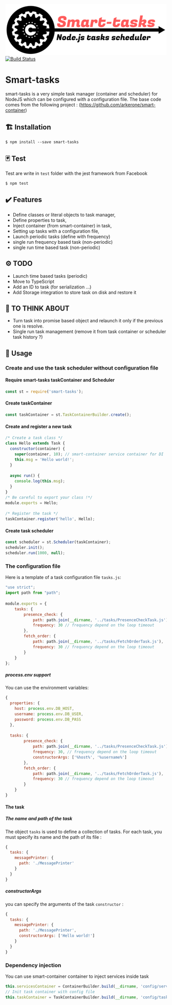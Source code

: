 ![alt text](https://github.com/thewrath/smart-tasks/blob/master/bin/logo.png)
[![Build Status](https://travis-ci.org/thewrath/smart-tasks.svg?branch=master)](https://travis-ci.org/thewrath/smart-tasks)
# Smart-tasks

  smart-tasks is a very simple task manager (container and scheduler) for NodeJS which can be configured with a configuration file.
  The base code comes from the following project : (https://github.com/arkerone/smart-container)

## 🏗️ Installation
```
$ npm install --save smart-tasks
```

## 🃏 Test

Test are write in `test` folder with the jest framework from Facebook

```
$ npm test
```

## ✔️ Features
  * Define classes or literal objects to task manager,
  * Define properties to task,
  * Inject container (from smart-container) in task,
  * Setting up tasks with a configuration file,
  * Launch periodic tasks  (define with frequency)
  * single run frequency based task (non-periodic)
  * single run time based task (non-periodic)

## ⚙️ TODO
  * Launch time based tasks (periodic)
  * Move to TypeScript  
  * Add an ID to task (for serialization ...)
  * Add Storage integration to store task on disk and restore it
  

## 🤔 TO THINK ABOUT
  * Turn task into promise based object and relaunch it only if the previous one is resolve.
  * Single run task management (remove it from task container or scheduler task history ?)

## 🤖 Usage

### Create and use the task scheduler without configuration file

#### Require  smart-tasks taskContainer and Scheduler 

```js
const st = require('smart-tasks');
```

#### Create taskContainer
```js
const taskContainer = st.TaskContainerBuilder.create();
```

#### Create and register a new task
```js
/* Create a task class */
class Hello extends Task {
  constructor(container) {
    super(container, 10); // smart-container service container for DI 
    this.msg = 'Hello world!';
  }

  async run() {
    console.log(this.msg);
  }
}
/* Be careful to export your class !*/
module.exports = Hello;

/* Register the task */
taskContainer.register('hello', Hello);
```

#### Create task scheduler
```js
const scheduler = st.Scheduler(taskContainer);
scheduler.init();
scheduler.run(1000, null);
```

### The configuration file
Here is a template of a task configuration file `tasks.js`:

```js
"use strict";
import path from "path";

module.exports = {
    tasks: {
        presence_check: {
            path: path.join(__dirname, '../tasks/PresenceCheckTask.js'),
            frequency: 30 // frequency depend on the loop timeout
        },
        fetch_order: {
            path: path.join(__dirname, '../tasks/FetchOrderTask.js'),
            frequency: 30 // frequency depend on the loop timeout 
        }
    }
};
```
##### process.env support
You can use the environment variables:
```js
{
  properties: {
    host: process.env.DB_HOST,
    username: process.env.DB_USER,
    password: process.env.DB_PASS
  },

  tasks: {
        presence_check: {
            path: path.join(__dirname, '../tasks/PresenceCheckTask.js'),
            frequency: 30, // frequency depend on the loop timeout
            constructorArgs: ['%host%', '%username%']
        },
        fetch_order: {
            path: path.join(__dirname, '../tasks/FetchOrderTask.js'),
            frequency: 30 // frequency depend on the loop timeout 
        }
    }
}
```
#### The task
##### The name and path of the task
The object `tasks` is used to define a collection of tasks. For each task, you must specify its name and the path of its file :
```js
{
  tasks: {
    messagePrinter: {
      path: './MessagePrinter'
    }
  }
}
```
##### constructorArgs
you can specify the arguments of the task `constructor` :
```js
{
  tasks: {
    messagePrinter: {
      path: './MessagePrinter',
      constructorArgs: ['Hello world!']
    }
  }
}
```
### Dependency injection

You can use smart-container container to inject services inside task
```js
this.servicesContainer = ContainerBuilder.build(__dirname, 'config/services.js');
// Init task container with config file
this.taskContainer = TaskContainerBuilder.build(__dirname, 'config/tasks.js', this.servicesContainer);
```
